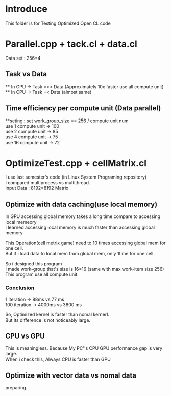# Introduce 
This folder is for Testing Optimized Open CL code 

# Parallel.cpp + tack.cl + data.cl
Data set : 256*4   

## Task vs Data 
** In GPU -> Task <<< Data (Approximately 10x faster use all compute unit)   
** In CPU -> Task =< Data (almost same)    

## Time efficiency per compute unit (Data parallel)
**seting : set work_group_size == 256 / compute unit num    
use  1 compute unit -> 100   
use  2 compute unit -> 85    
use  4 compute unit -> 75    
use 16 compute unit -> 72    

# OptimizeTest.cpp + cellMatrix.cl
I use last semester's code (in Linux System Programing repository)    
I compared multiprocess vs multithread.     
Input Data : 8192*8192 Matrix 
## Optimize with data caching(use local memory)
In GPU accessing global memory takes a long time compare to accessing local memeory   
I learned accessing local memory is much faster than accessing global memory   

This Operation(cell metrix game) need to 10 times accessing global mem for one cell.    
But if i load data to local mem from global mem, only 1time for one cell.    

So i designed this program    
I made work-group that's size is 16*16 (same with max work-item size 256)     
This program use all compute unit.    

### Conclusion
1 iteration -> 88ms vs 77 ms      
100 iteration -> 4000ms vs 3800 ms     

So, Optimized kernel is faster than nomal kernerl.    
But Its difference is not noticeably large.    


## CPU vs GPU
This is meaningless. Because My PC''s CPU GPU performance gap is very large.     
When i check this, Always CPU is faster than GPU
   
## Optimize with vector data vs nomal data
preparing...   
